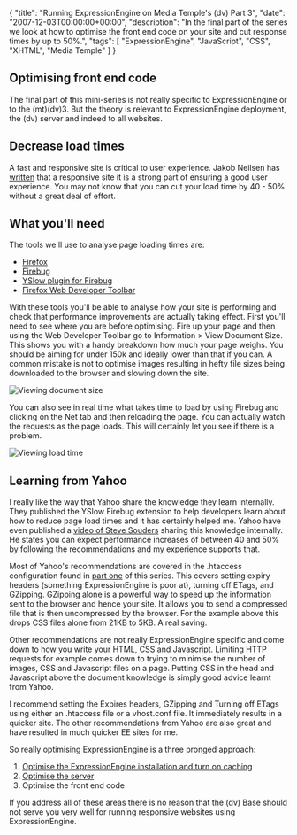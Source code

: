 {
  "title": "Running ExpressionEngine on Media Temple's (dv) Part 3",
  "date": "2007-12-03T00:00:00+00:00",
  "description": "In the final part of the series we look at how to optimise the front end code on your site and cut response times by up to 50%.",
  "tags": [
    "ExpressionEngine",
    "JavaScript",
    "CSS",
    "XHTML",
    "Media Temple"
  ]
}

## Optimising front end code

The final part of this mini-series is not really specific to ExpressionEngine or to the (mt)(dv)3. But the theory is relevant to ExpressionEngine deployment, the (dv) server and indeed to all websites.

## Decrease load times

A fast and responsive site is critical to user experience. Jakob Neilsen has [written][1] that a responsive site it is a strong part of ensuring a good user experience. You may not know that you can cut your load time by 40 - 50% without a great deal of effort. 

## What you'll need

The tools we'll use to analyse page loading times are:

*   [Firefox][2]
*   [Firebug][3]
*   [YSlow plugin for Firebug][4]
*   [Firefox Web Developer Toolbar][5]

With these tools you'll be able to analyse how your site is performing and check that performance improvements are actually taking effect. First you'll need to see where you are before optimising. Fire up your page and then using the Web Developer Toolbar go to Information > View Document Size. This shows you with a handy breakdown how much your page weighs. You should be aiming for under 150k and ideally lower than that if you can. A common mistake is not to optimise images resulting in hefty file sizes being downloaded to the browser and slowing down the site. 

![Viewing document size][6] 

You can also see in real time what takes time to load by using Firebug and clicking on the Net tab and then reloading the page. You can actually watch the requests as the page loads. This will certainly let you see if there is a problem. 

![Viewing load time][7] 

## Learning from Yahoo

I really like the way that Yahoo share the knowledge they learn internally. They published the YSlow Firebug extension to help developers learn about how to reduce page load times and it has certainly helped me. Yahoo have even published a [video of Steve Souders][8] sharing this knowledge internally. He states you can expect performance increases of between 40 and 50% by following the recommendations and my experience supports that.

Most of Yahoo's recommendations are covered in the .htaccess configuration found in [part one][9] of this series. This covers setting expiry headers (something ExpressionEngine is poor at), turning off ETags, and GZipping. GZipping alone is a powerful way to speed up the information sent to the browser and hence your site. It allows you to send a compressed file that is then uncompressed by the browser. For the example above this drops CSS files alone from 21KB to 5KB. A real saving. 

Other recommendations are not really ExpressionEngine specific and come down to how you write your HTML, CSS and Javascript. Limiting HTTP requests for example comes down to trying to minimise the number of images, CSS and Javascript files on a page. Putting CSS in the head and Javascript above the document knowledge is simply good advice learnt from Yahoo. 

I recommend setting the Expires headers, GZipping and Turning off ETags using either an .htaccess file or a vhost.conf file. It immediately results in a quicker site. The other recommendations from Yahoo are also great and have resulted in much quicker EE sites for me. 

So really optimising ExpressionEngine is a three pronged approach:

1.  [Optimise the ExpressionEngine installation and turn on caching][9]
2.  [Optimise the server][10]
3.  Optimise the front end code

If you address all of these areas there is no reason that the (dv) Base should not serve you very well for running responsive websites using ExpressionEngine.

 [1]: http://www.useit.com/alertbox/9703a.html
 [2]: http://www.mozilla.com/firefox/
 [3]: http://www.getfirebug.com/
 [4]: http://developer.yahoo.com/yslow/
 [5]: https://addons.mozilla.org/en-US/firefox/addon/60
 [6]: http://shapeshed.com/images/articles/document_size.jpg 
 [7]: http://shapeshed.com/images/articles/firebug_load_time.jpg
 [8]: http://uk.video.yahoo.com/video/play?vid=1040890&fr=
 [9]: http://shapeshed.com/running_expressionengine_on_media_temples_dv_part_1/
 [10]: http://shapeshed.com/running_expressionengine_on_media_temples_dv_part_2/
